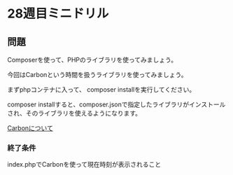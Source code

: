 # 28週目ミニドリル

## 問題

Composerを使って、PHPのライブラリを使ってみましょう。

今回はCarbonという時間を扱うライブラリを使ってみましょう。

まずphpコンテナに入って、 composer installを実行してください。

composer installすると、composer.jsonで指定したライブラリがインストールされ、そのライブラリを使えるようになります。

[Carbonについて](https://qiita.com/yudsuzuk/items/ff894bd0b76d4657741d)

### 終了条件
index.phpでCarbonを使って現在時刻が表示されること
